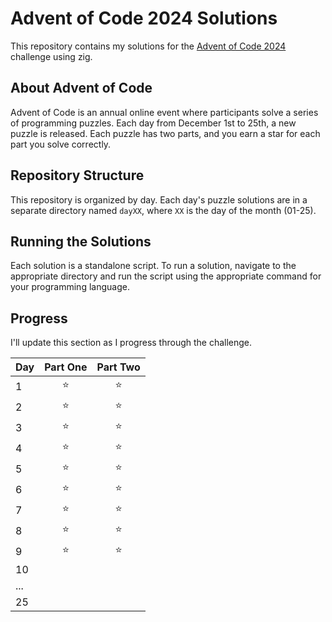 # Advent of Code 2024 Solutions

This repository contains my solutions for the [Advent of Code 2024](https://adventofcode.com/2024) challenge using zig.

## About Advent of Code

Advent of Code is an annual online event where participants solve a series of programming puzzles. Each day from December 1st to 25th, a new puzzle is released. Each puzzle has two parts, and you earn a star for each part you solve correctly.

## Repository Structure

This repository is organized by day. Each day's puzzle solutions are in a separate directory named `dayXX`, where `XX` is the day of the month (01-25).

## Running the Solutions

Each solution is a standalone script. To run a solution, navigate to the appropriate directory and run the script using the appropriate command for your programming language.

## Progress

I'll update this section as I progress through the challenge.

| Day | Part One | Part Two |
| --- | :------: | :------: |
| 1   |  :star:  |  :star:  |
| 2   |  :star:  |  :star:  |
| 3   |  :star:  |  :star:  |
| 4   |  :star:  |  :star:  |
| 5   |  :star:  |  :star:  |
| 6   |  :star:  |  :star:  |
| 7   |  :star:  |  :star:  |
| 8   |  :star:  |  :star:  |
| 9   |  :star:  |  :star:  |
| 10  |          |          |
| ... |          |          |
| 25  |          |          |
